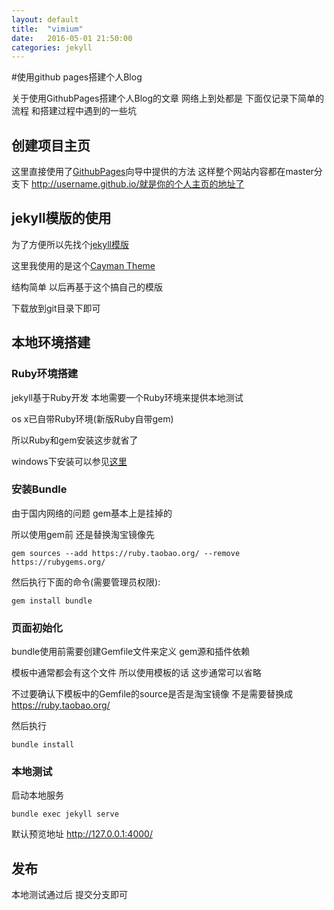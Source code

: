 ```yaml
---
layout: default
title:  "vimium"
date:   2016-05-01 21:50:00
categories: jekyll
---
```


#使用github pages搭建个人Blog

关于使用GithubPages搭建个人Blog的文章 网络上到处都是 下面仅记录下简单的流程 和搭建过程中遇到的一些坑

## 创建项目主页

这里直接使用了[GithubPages](https://pages.github.com/)向导中提供的方法 
这样整个网站内容都在master分支下
http://username.github.io/就是你的个人主页的地址了

## jekyll模版的使用

为了方便所以先找个[jekyll模版](http://jekyllthemes.org/)


这里我使用的是这个[Cayman Theme](https://github.com/pietromenna/jekyll-cayman-theme)

结构简单 以后再基于这个搞自己的模版

下载放到git目录下即可

## 本地环境搭建

### Ruby环境搭建

jekyll基于Ruby开发 本地需要一个Ruby环境来提供本地测试

os x已自带Ruby环境(新版Ruby自带gem)

所以Ruby和gem安装这步就省了

windows下安装可以参见[这里](http://www.ruby-lang.org/)

### 安装Bundle

由于国内网络的问题 gem基本上是挂掉的

所以使用gem前 还是替换淘宝镜像先

`gem sources --add https://ruby.taobao.org/ --remove https://rubygems.org/`

然后执行下面的命令(需要管理员权限):

`gem install bundle`

### 页面初始化

bundle使用前需要创建Gemfile文件来定义 gem源和插件依赖

模板中通常都会有这个文件 所以使用模板的话 这步通常可以省略

不过要确认下模板中的Gemfile的source是否是淘宝镜像 不是需要替换成 https://ruby.taobao.org/

然后执行

`bundle install`

### 本地测试

启动本地服务

`bundle exec jekyll serve`

默认预览地址 http://127.0.0.1:4000/

## 发布

本地测试通过后 提交分支即可


